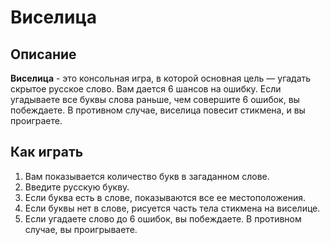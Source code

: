 # Виселица

## Описание
**Виселица** - это консольная игра, в которой основная цель — угадать скрытое русское слово. Вам дается 6 шансов на ошибку. Если угадываете все буквы слова раньше, чем совершите 6 ошибок, вы побеждаете. В противном случае, виселица повесит стикмена, и вы проиграете.

## Как играть
1. Вам показывается количество букв в загаданном слове.
2. Введите русскую букву.
3. Если буква есть в слове, показываются все ее местоположения.
4. Если буквы нет в слове, рисуется часть тела стикмена на виселице.
5. Если угадаете слово до 6 ошибок, вы побеждаете. В противном случае, вы проигрываете.


